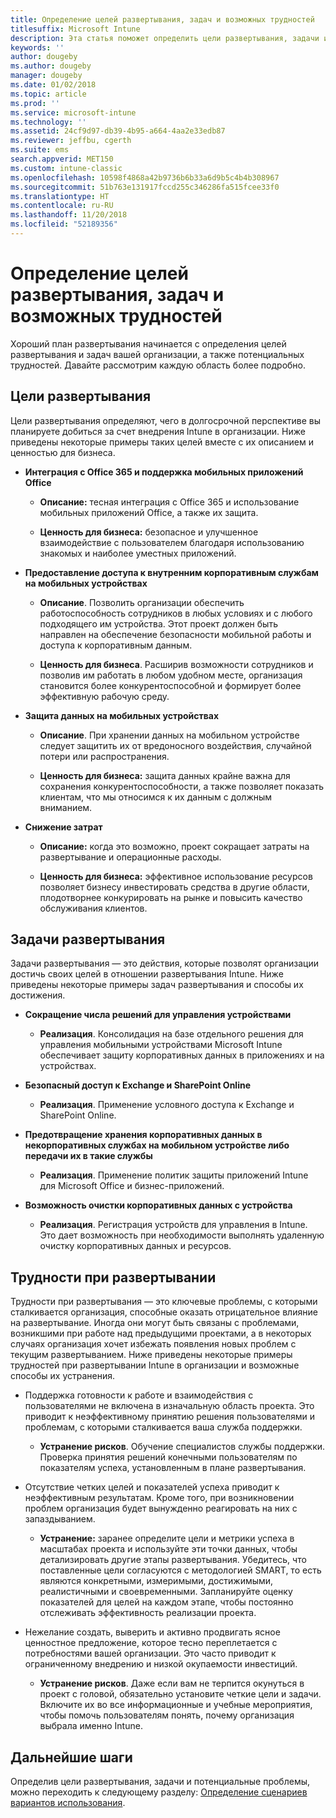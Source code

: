 ```yaml
---
title: Определение целей развертывания, задач и возможных трудностей
titlesuffix: Microsoft Intune
description: Эта статья поможет определить цели развертывания, задачи и возможные трудности для внедрения Microsoft Intune с использованием только облачной среды.
keywords: ''
author: dougeby
ms.author: dougeby
manager: dougeby
ms.date: 01/02/2018
ms.topic: article
ms.prod: ''
ms.service: microsoft-intune
ms.technology: ''
ms.assetid: 24cf9d97-db39-4b95-a664-4aa2e33edb87
ms.reviewer: jeffbu, cgerth
ms.suite: ems
search.appverid: MET150
ms.custom: intune-classic
ms.openlocfilehash: 10598f4868a42b9736b6b33a6d9b5c4b4b308967
ms.sourcegitcommit: 51b763e131917fccd255c346286fa515fcee33f0
ms.translationtype: HT
ms.contentlocale: ru-RU
ms.lasthandoff: 11/20/2018
ms.locfileid: "52189356"
---
```

# <a name="determine-deployment-goals-objectives-and-challenges"></a>Определение целей развертывания, задач и возможных трудностей

Хороший план развертывания начинается с определения целей развертывания и задач вашей организации, а также потенциальных трудностей. Давайте рассмотрим каждую область более подробно.

## <a name="deployment-goals"></a>Цели развертывания

Цели развертывания определяют, чего в долгосрочной перспективе вы планируете добиться за счет внедрения Intune в организации. Ниже приведены некоторые примеры таких целей вместе с их описанием и ценностью для бизнеса.

-   **Интеграция с Office 365 и поддержка мобильных приложений Office**

    -   **Описание:** тесная интеграция с Office 365 и использование мобильных приложений Office, а также их защита.

    -   **Ценность для бизнеса:** безопасное и улучшенное взаимодействие с пользователем благодаря использованию знакомых и наиболее уместных приложений.

-   **Предоставление доступа к внутренним корпоративным службам на мобильных устройствах**

    -   **Описание**. Позволить организации обеспечить работоспособность сотрудников в любых условиях и с любого подходящего им устройства. Этот проект должен быть направлен на обеспечение безопасности мобильной работы и доступа к корпоративным данным.

    -   **Ценность для бизнеса**. Расширив возможности сотрудников и позволив им работать в любом удобном месте, организация становится более конкурентоспособной и формирует более эффективную рабочую среду.

-   **Защита данных на мобильных устройствах**

    -   **Описание**. При хранении данных на мобильном устройстве следует защитить их от вредоносного воздействия, случайной потери или распространения.

    -   **Ценность для бизнеса:** защита данных крайне важна для сохранения конкурентоспособности, а также позволяет показать клиентам, что мы относимся к их данным с должным вниманием.

-   **Снижение затрат**

    -   **Описание:** когда это возможно, проект сокращает затраты на развертывание и операционные расходы.

    -    **Ценность для бизнеса:** эффективное использование ресурсов позволяет бизнесу инвестировать средства в другие области, плодотворнее конкурировать на рынке и повысить качество обслуживания клиентов.

## <a name="deployment-objectives"></a>Задачи развертывания

Задачи развертывания — это действия, которые позволят организации достичь своих целей в отношении развертывания Intune. Ниже приведены некоторые примеры задач развертывания и способы их достижения.

-   **Сокращение числа решений для управления устройствами**

    -   **Реализация**. Консолидация на базе отдельного решения для управления мобильными устройствами Microsoft Intune обеспечивает защиту корпоративных данных в приложениях и на устройствах.

-   **Безопасный доступ к Exchange и SharePoint Online**

    -   **Реализация**. Применение условного доступа к Exchange и SharePoint Online.

-   **Предотвращение хранения корпоративных данных в некорпоративных службах на мобильном устройстве либо передачи их в такие службы**

    -   **Реализация**. Применение политик защиты приложений Intune для Microsoft Office и бизнес-приложений.

-   **Возможность очистки корпоративных данных с устройства**

    -   **Реализация**. Регистрация устройств для управления в Intune. Это дает возможность при необходимости выполнять удаленную очистку корпоративных данных и ресурсов.

## <a name="deployment-challenges"></a>Трудности при развертывании

Трудности при развертывания — это ключевые проблемы, с которыми сталкивается организация, способные оказать отрицательное влияние на развертывание. Иногда они могут быть связаны с проблемами, возникшими при работе над предыдущими проектами, а в некоторых случаях организация хочет избежать появления новых проблем с текущим развертыванием. Ниже приведены некоторые примеры трудностей при развертывании Intune в организации и возможные способы их устранения.

-   Поддержка готовности к работе и взаимодействия с пользователями не включена в изначальную область проекта. Это приводит к неэффективному принятию решения пользователями и проблемам, с которыми сталкивается ваша служба поддержки.

    -   **Устранение рисков**. Обучение специалистов службы поддержки. Проверка принятия решений конечными пользователям по показателям успеха, установленным в плане развертывания.

-   Отсутствие четких целей и показателей успеха приводит к неэффективным результатам. Кроме того, при возникновении проблем организация будет вынужденно реагировать на них с запаздыванием.

    -   **Устранение:** заранее определите цели и метрики успеха в масштабах проекта и используйте эти точки данных, чтобы детализировать другие этапы развертывания. Убедитесь, что поставленные цели согласуются с методологией SMART, то есть являются конкретными, измеримыми, достижимыми, реалистичными и своевременными. Запланируйте оценку показателей для целей на каждом этапе, чтобы постоянно отслеживать эффективность реализации проекта.

-   Нежелание создать, выверить и активно продвигать ясное ценностное предложение, которое тесно переплетается с потребностями вашей организации. Это часто приводит к ограниченному внедрению и низкой окупаемости инвестиций.

    -   **Устранение рисков**. Даже если вам не терпится окунуться в проект с головой, обязательно установите четкие цели и задачи. Включите их во все информационные и учебные мероприятия, чтобы помочь пользователям понять, почему организация выбрала именно Intune.

## <a name="next-steps"></a>Дальнейшие шаги

Определив цели развертывания, задачи и потенциальные проблемы, можно переходить к следующему разделу: [Определение сценариев вариантов использования](planning-guide-scenarios.md).
